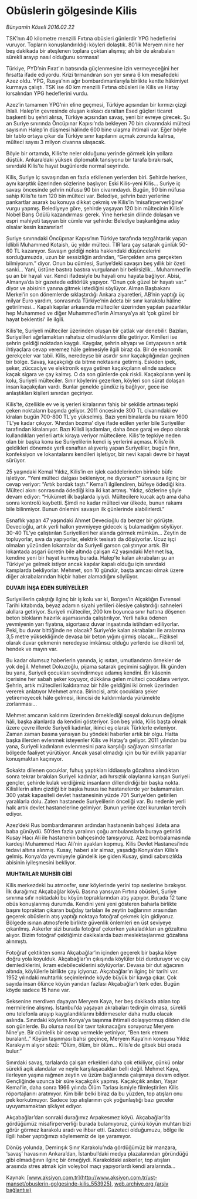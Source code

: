 # Obüslerin gölgesinde Kilis

*Bünyamin Köseli 2016.02.22*

<div class="pNewsDetailMainContent ctx_content" itemprop="articleBody">
 <p>
  TSK’nın 40 kilometre menzilli Fırtına obüsleri günlerdir YPG hedeflerini vuruyor. Topların konuşlandırıldığı köyleri dolaştık. 80’lik Meryem nine her beş dakikada bir ateşlenen toplara çoktan alışmış; ah bir de akrabaları sürekli arayıp nasıl olduğunu sormasa!
 </p>
 <p>
  Türkiye, PYD’nin Fırat’ın batısında güçlenmesine izin vermeyeceğini her fırsatta ifade ediyordu. Krizi tırmandıran son yer sınıra 6 km mesafedeki Azez oldu. YPG, Rusya’nın ağır bombardımanlarıyla birlikte kentte hâkimiyet kurmaya çalıştı. TSK ise 40 km menzilli Fırtına obüsleri ile Kilis ve Hatay kırsalından YPG hedeflerini vurdu.
 </p>
 <p>
  Azez’in tamamen YPG’nin eline geçmesi, Türkiye açısından bir kırmızı çizgi ihlali. Halep’in çevresinde oluşan kıskacı daraltan Esed güçleri ticaret başkenti bu şehri alırsa, Türkiye açısından savaş, yeni bir evreye girecek. Şu an Suriye sınırında Öncüpınar Kapısı’nda bekleyen 70 bin civarındaki mülteci sayısının Halep’in düşmesi hâlinde 600 bine ulaşma ihtimali var. Eğer böyle bir tablo ortaya çıkar da Türkiye sınır kapılarını açmak zorunda kalırsa, mülteci sayısı 3 milyon civarına ulaşacak.
 </p>
 <p>
  Böyle bir ortamda, Kilis’te neler olduğunu yerinde görmek için yollara düştük. Ankara’daki yüksek diplomatik tansiyonu bir tarafa bırakırsak, sınırdaki Kilis’te hayat bugünlerde normal seyrinde.
 </p>
 <p>
  Kilis, Suriye iç savaşından en fazla etkilenen yerlerden biri. Şehirde herkes, aynı karşıtlık üzerinden sözlerine başlıyor: Eski Kilis-yeni Kilis… Suriye iç savaşı öncesinde şehrin nüfusu 90 bin civarındaydı. Bugün, 90 bin nüfusa sahip Kilis’te tam 120 bin mülteci var. Belediye, şehrin bazı yerlerine pankartlar asarak bu konuya dikkat çekmiş ve Kilis’in ‘misafirperverliğine’ vurgu yapmış. Belediyeye göre, şehirde yaşayan 120 bin mültecinin Kilis’e Nobel Barış Ödülü kazandırması gerek. Yine herkesin dilinde dolaşan ve espri mahiyeti taşıyan bir cümle var şehirde: Belediye başkanlığına aday olsalar kesin kazanırlar!
 </p>
 <p>
  Suriye sınırındaki Öncüpınar Kapısı’nın Türkiye tarafında tezgâhtarlık yapan İdlibli Muhammed Kotaish, üç yıldır mülteci. TIR’lara çay satarak günlük 50-60 TL kazanıyor. Savaşın geldiği nokta hakkındaki düşüncelerini sorduğumuzda, uzun bir sessizliğin ardından, “Gerçekten ama gerçekten bilmiyorum.” diyor. Onun bu cümlesi, Suriye’deki savaşın beş yıllık bir özeti sanki… Yani, üstüne bastıra bastıra vurgulanan bir belirsizlik… Muhammed’in şu an bir hayali var. Kendi ifadesiyle bu hayali onu hayata bağlıyor. Abisi, Almanya’da bir gazetede editörlük yapıyor. “Onun çok güzel bir hayatı var.” diyor ve abisinin yanına gitmek istediğini söylüyor. Alman Başbakanı Merkel’in son dönemlerde sıklaştırdığı Ankara ziyaretleri, AB’nin yaptığı üç milyar Euro yardım, sonrasında Türkiye’nin âdeta bir sınır karakolu hâline getirilmesi… Kapalı kapılar arkasında mülteciler üzerinden yapılan pazarlıklar hep Muhammed ve diğer Muhammed’lerin Almanya’ya ait ‘çok güzel bir hayat beklentisi’ ile ilgili.
 </p>
 <p>
  Kilis’te, Suriyeli mülteciler üzerinden oluşan bir çatlak var denebilir. Bazıları, Suriyelileri ağırlamaktan rahatsız olmadıklarını dile getiriyor. Kimileri ise şehrin geldiği noktadan kaygılı. Kaygılar, şehrin altyapı ve üstyapısının artık ihtiyaçlara cevap veremez hâle gelmesiyle ilgili biraz da. Bir de ekonomik gerekçeler var tabii. Kilis, neredeyse bir asırdır sınır kaçakçılığından geçinen bir bölge. Savaş, kaçakçılığı da bitme noktasına getirmiş. Eskiden ipek, şeker, züccaciye ve elektronik eşya getiren kaçakçıların elinde sadece kaçak sigara ve çay kalmış. O da son günlerde çok riskli. Kaçakçıların yeni iş kolu, Suriyeli mülteciler. Sınır köylerini gezerken, köyleri son sürat dolaşan insan kaçakçıları vardı. Bunlar genelde gündüz iş bağlıyor, gece ise anlaştıkları kişileri sınırdan geçiriyor.
 </p>
 <p>
  Kilis’te, özellikle ev ve iş yerleri kiralarının fahiş bir şekilde artması tepki çeken noktaların başında geliyor. 2011 öncesinde 300 TL civarındaki ev kiraları bugün 700-800 TL’ye yükselmiş. Bazı yeni binalarda bu rakam 1600 TL’ye kadar çıkıyor. ‘Ahırdan bozma’ diye ifade edilen yerler bile Suriyeliler tarafından kiralanıyor. Bazı Kilisli işadamları, daha önce garaj ve depo olarak kullandıkları yerleri artık kiraya veriyor mültecilere. Kilis’te tepkiye neden olan bir başka konu ise Suriyelilerin kendi iş yerlerini açması. Kilis’e ilk geldikleri dönemde yerli esnaftan alışveriş yapan Suriyeliler, bugün fırın, konfeksiyon ve lokantalarını kendileri işletiyor, bir nevi kapalı devre bir hayat sürüyor.
 </p>
 <p>
  25 yaşındaki Kemal Yıldız, Kilis’in en işlek caddelerinden birinde büfe işletiyor. “Yeni mülteci dalgası bekleniyor, ne diyorsun?” sorusuna ilginç bir cevap veriyor: “Artık bardak taştı.” Kemal’i ilgilendiren, büfeye ödediği kira. Mülteci akını sonrasında ödediği kira iki kat artmış. Yıldız, sözlerine şöyle devam ediyor: “Hükümet ilk başlarda iyiydi. Mültecilere kucak açtı ama daha sonra kontrolü kaybetti. Şimdi ne kadar mülteci var ülkede, bunun rakamı bile bilinmiyor. Bunun önlemini savaşın ilk günlerinde alabilirlerdi.”
 </p>
 <p>
  Esnaflık yapan 47 yaşındaki Ahmet Devecioğlu da benzer bir görüşte. Devecioğlu, artık yerli halkın yevmiyeye gidecek iş bulamadığını söylüyor. 30-40 TL’ye çalıştırılan Suriyelileri her alanda görmek mümkün… Zeytin de topluyorlar, sıva da yapıyorlar, elektrik tesisatı da döşüyorlar. Ucuz işçi olmaları yüzünden lokantalar da Suriyeli garson çalıştırıyor artık. Bir lokantada asgari ücretin bile altında çalışan 42 yaşındaki Mehmet Isa, kendine yeni bir hayat kurmuş burada. Halep’te kalan akrabaları şu an Türkiye’ye gelmek istiyor ancak kapılar kapalı olduğu için sınırdaki kamplarda bekliyorlar. Mehmet, son 10 gündür, başta amcası olmak üzere diğer akrabalarından hiçbir haber alamadığını söylüyor.
 </p>
 <p>
  <strong>
   DUVARI İNŞA EDEN SURİYELİLER
  </strong>
 </p>
 <p>
  Suriyelilerin çalıştığı ilginç bir iş kolu var ki, Borges’in Alçaklığın Evrensel Tarihi kitabında, beyaz adamın siyahi yerlileri ölesiye çalıştırdığı sahneleri akıllara getiriyor. Suriyeli mülteciler, 200 km boyunca sınır hattına döşenen beton blokların hazırlık aşamasında çalıştırılıyor. Yerli halka ödenen yevmiyenin yarı fiyatına, sigortasız duvar inşaatında istihdam ediliyorlar. Peki, bu duvar bittiğinde ne olacak? Suriye’de kalan akrabaları ile aralarına 3,5 metre yüksekliğinde devasa bir beton yığını girmiş olacak… Fiziksel olarak duvar çekmenin neredeyse imkânsız olduğu yerlerde ise dikenli tel, hendek ve mayın var.
 </p>
 <p>
  Bu kadar olumsuz haberlerin yanında, iç ısıtan, umutlandıran örnekler de yok değil. Mehmet Dokuzoğlu, pijama satarak geçimini sağlıyor. İlk günden bu yana, Suriyeli çocukları sevindirmeye adamış kendini. Bir kâsenin içerisine her sabah şeker koyuyor, dükkâna gelen mülteci çocuklara veriyor. Şehrin, artık mültecileri kaldıramaz bir hâle geldiğini iki örnek üzerinden vererek anlatıyor Mehmet amca. Birincisi, artık çocuklara şeker yetiremeyecek hâle gelmesi, ikincisi de kaldırımlarda yürümekte zorlanması…
 </p>
 <p>
  Mehmet amcanın kaldırım üzerinden örneklediği sosyal dokunun değişme hâli, başka alanlarda da kendini gösteriyor. Son beş yılda, Kilis başta olmak üzere çevre illerde Suriyeli kadınlar, ikinci eş olarak Türklerle evleniyor. Zaman zaman basına yansıyan bu yöndeki haberler artık bir olgu. Hatta başka illerden evlenmek isteyenler Kilis ve Hatay’a geliyor. 2011 yılından bu yana, Suriyeli kadınların evlenmesini para karşılığı sağlayan simsarlar bölgede faaliyet yürütüyor. Ancak yasal olmadığı için bu tür evlilik yapanlar konuşmaktan kaçınıyor.
 </p>
 <p>
  Sokakta dilenen çocuklar, fuhuş yaptıkları iddiasıyla gözaltına alındıktan sonra tekrar bırakılan Suriyeli kadınlar, adı hırsızlık olaylarına karışan Suriyeli gençler, şehirde kulak verdiğimiz insanların dillendirdiği bir başka nokta. Kilislilerin altını çizdiği bir başka husus ise hastanelerde yer bulamamaları. 300 yatak kapasiteli devlet hastanesinin yüzde 70’i Suriye’den getirilen yaralılarla dolu. Zaten hastanede Suriyelilerin önceliği var. Bu nedenle yerli halk artık devlet hastanelerine gelmiyor. Bunun yerine özel kurumları tercih ediyor.
 </p>
 <p>
  Azez’deki Rus bombardımanının ardından hastanenin bahçesi âdeta ana baba günüydü. 50’den fazla yaralının çoğu ambulanslarla buraya getirildi. Kusay Hacı Ali ile hastanenin bahçesinde tanışıyoruz. Azez bombalamasında kardeşi Muhammed Hacı Ali’nin ayakları kopmuş. Kilis Devlet Hastanesi’nde tedavi altına alınmış. Kusay, haberi alır almaz, yaşadığı Konya’dan Kilis’e gelmiş. Konya’da yevmiyeyle gündelik işe giden Kusay, şimdi sabırsızlıkla abisinin iyileşmesini bekliyor.
 </p>
 <p>
  <strong>
   MUHTARLAR MUHBİR GİBİ
  </strong>
 </p>
 <p>
  Kilis merkezdeki bu atmosfer, sınır köylerinde yerini top seslerine bırakıyor. İlk durağımız Akçabağlar köyü. Basına yansıyan Fırtına obüsleri, Suriye sınırına sıfır noktadaki bu köyün topraklarından atış yapıyor. Burada 12 tane obüs konuşlanmış durumda. Kendini yeni yeni gösteren baharla birlikte başını topraktan çıkaran buğday tarlaları ile zeytin bağlarının arasından geçerek obüslerin atış yaptığı noktaya fotoğraf çekmek için gidiyoruz. Bölgede ısınan atmosferle birlikte güvenlik önlemleri en üst seviyeye çıkarılmış. Askerler sizi burada fotoğraf çekerken yakaladıkları an gözaltına alıyor. Bizim fotoğraf çektiğimiz dakikalarda bazı meslektaşlarımız gözaltına alınmıştı.
 </p>
 <p>
  Fotoğraf çektikten sonra Akçabağlar’ın içinden geçerek bir başka köye doğru yola koyulduk. Akçabağlar’ın çıkışında köylüler bizi durduruyor ve çay demlediklerini, ikram edebileceklerini söylüyorlar. Devasa bir dut ağacının altında, köylülerle birlikte çay içiyoruz. Akçabağlar’ın ilginç bir tarihi var. 1952 yılındaki muhtarlık seçimlerinde köyde büyük bir kavga çıkar. Çok sayıda insan ölünce köyün yarıdan fazlası Akçabağlar’ı terk eder. Bugün köyde sadece 15 hane var.
 </p>
 <p>
  Seksenine merdiven dayayan Meryem Kaya, her beş dakikada atılan top mermilerine alışmış. İstanbul’da yaşayan akrabaları tedirgin olmasa, sürekli onu telefonla arayıp kaygılandıklarını bildirmeseler daha mutlu olacak aslında. Sınırdaki köylerin Konya’ya taşınma ihtimali dolaşıyormuş dilden dile son günlerde. Bu olursa nasıl bir tavır takınacağını soruyoruz Meryem Nine’ye. Bir cümlelik bir cevap vermekle yetiniyor, “Ben terk etmem buraları!..” Köyün taşınması bahsi geçince, Meryem Kaya’nın komşusu Yıldız Karakıyım alıyor sözü: “Ölüm, ölüm, bir ölüm… Kilis’e de gitsek bizi orada bulur.”
 </p>
 <p>
  Sınırdaki savaş, tarlalarda çalışan erkekleri daha çok etkiliyor, çünkü onlar sürekli açık alandalar ve neyle karşılaşacakları belli değil. Mehmet Kaya, ilerleyen yaşına rağmen zeytin ve üzüm bağlarında çalışmaya devam ediyor. Gençliğinde uzunca bir süre kaçakçılık yapmış. Kaçakçılık anıları, Yaşar Kemal’in, daha sonra 1966 yılında Ölüm Tarlası ismiyle filmleştirilen Kilis röportajlarını aratmıyor. Kim bilir belki biraz da bu yüzden, top atışları onu pek korkutmuyor. Sadece top atışlarının çok yoğunlaştığı bazı geceler uyuyamamaktan şikâyet ediyor.
 </p>
 <p>
  Akçabağlar’dan sonraki durağımız Arpakesmez köyü. Akçabağlar’da gördüğümüz misafirperverliği burada bulamıyoruz, çünkü köyün muhtarı bizi görür görmez karakolu aradı ve ihbar etti. Gazeteci olduğumuzu, bölge ile ilgili haber yaptığımızı söylememiz de işe yaramıyor.
 </p>
 <p>
  Dönüş yolunda, Demirışık Sınır Karakolu’nda gördüğümüz bir manzara, ‘savaş’ havasının Ankara’dan, İstanbul’daki medya plazalarından göründüğü gibi olmadığının ilginç bir örneğiydi. Karakoldaki askerler, top atışları arasında stres atmak için voleybol maçı yapıyorlardı kendi aralarında...
 </p>
</div>


Kaynak: [www.aksiyon.com.tr](http://www.aksiyon.com.tr/ust-manset/obuslerin-golgesinde-kilis_553925), [web.archive.org (arşiv bağlantısı)](http://web.archive.org/web/20160224084919/http://www.aksiyon.com.tr/ust-manset/obuslerin-golgesinde-kilis_553925)
